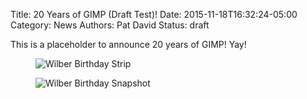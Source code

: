 Title: 20 Years of GIMP (Draft Test)!
Date: 2015-11-18T16:32:24-05:00
Category: News
Authors: Pat David
Status: draft

This is a placeholder to announce 20 years of GIMP!  Yay!

<figure>
<img src='{filename}./images/201512birthday_975.png' alt='Wilber Birthday Strip'/>
</figure>

<figure>
<img src='{filename}images/birthday2_500.png' alt='Wilber Birthday Snapshot' />
</figure>
